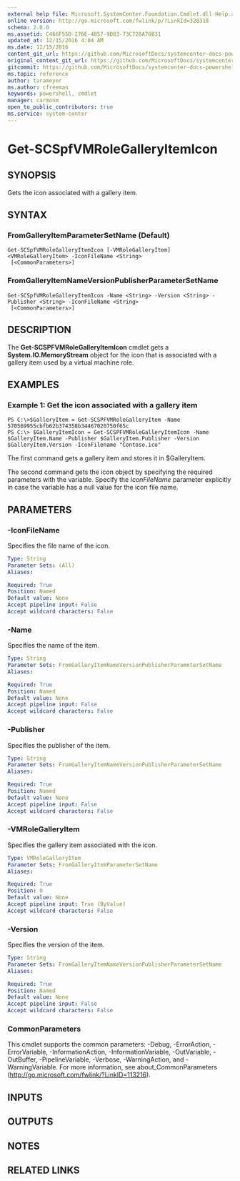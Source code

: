 ```yaml
---
external help file: Microsoft.SystemCenter.Foundation.Cmdlet.dll-Help.xml
online version: http://go.microsoft.com/fwlink/p/?LinkId=328318
schema: 2.0.0
ms.assetid: C466F55D-276E-4057-9D83-73C720A76B31
updated_at: 12/15/2016 4:04 AM
ms.date: 12/15/2016
content_git_url: https://github.com/MicrosoftDocs/systemcenter-docs-powershell/blob/master/systemcenter-cmdlets/SystemCenter2016/ServiceProviderFoundation/vlatest/Get-SCSPFVMRoleGalleryItemIcon.md
original_content_git_url: https://github.com/MicrosoftDocs/systemcenter-docs-powershell/blob/master/systemcenter-cmdlets/SystemCenter2016/ServiceProviderFoundation/vlatest/Get-SCSPFVMRoleGalleryItemIcon.md
gitcommit: https://github.com/MicrosoftDocs/systemcenter-docs-powershell/blob/7df4508c7b907a214e6a8eca76037b06065ef078/systemcenter-cmdlets/SystemCenter2016/ServiceProviderFoundation/vlatest/Get-SCSPFVMRoleGalleryItemIcon.md
ms.topic: reference
author: tarameyer
ms.author: cfreeman
keywords: powershell, cmdlet
manager: carmonm
open_to_public_contributors: true
ms.service: system-center
---
```


# Get-SCSpfVMRoleGalleryItemIcon

## SYNOPSIS
Gets the icon associated with a gallery item.

## SYNTAX

### FromGalleryItemParameterSetName (Default)
```
Get-SCSpfVMRoleGalleryItemIcon [-VMRoleGalleryItem] <VMRoleGalleryItem> -IconFileName <String>
 [<CommonParameters>]
```

### FromGalleryItemNameVersionPublisherParameterSetName
```
Get-SCSpfVMRoleGalleryItemIcon -Name <String> -Version <String> -Publisher <String> -IconFileName <String>
 [<CommonParameters>]
```

## DESCRIPTION
The **Get-SCSPFVMRoleGalleryItemIcon** cmdlet gets a **System.IO.MemoryStream** object for the icon that is associated with a gallery item used by a virtual machine role.

## EXAMPLES

### Example 1: Get the icon associated with a gallery item
```
PS C:\>$GalleryItem = Get-SCSPFVMRoleGalleryItem -Name 570569955cbfb62b374358b34467020750f65c
PS C:\> $GalleryItemIcon = Get-SCSPFVMRoleGalleryItemIcon -Name $GalleryItem.Name -Publisher $GalleryItem.Publisher -Version $GalleryItem.Version -IconFilename "Contoso.ico"
```

The first command gets a gallery item and stores it in $GalleryItem.

The second command gets the icon object by specifying the required parameters with the variable.
Specify the *IconFileName* parameter explicitly in case the variable has a null value for the icon file name.

## PARAMETERS

### -IconFileName
Specifies the file name of the icon.

```yaml
Type: String
Parameter Sets: (All)
Aliases: 

Required: True
Position: Named
Default value: None
Accept pipeline input: False
Accept wildcard characters: False
```

### -Name
Specifies the name of the item.

```yaml
Type: String
Parameter Sets: FromGalleryItemNameVersionPublisherParameterSetName
Aliases: 

Required: True
Position: Named
Default value: None
Accept pipeline input: False
Accept wildcard characters: False
```

### -Publisher
Specifies the publisher of the item.

```yaml
Type: String
Parameter Sets: FromGalleryItemNameVersionPublisherParameterSetName
Aliases: 

Required: True
Position: Named
Default value: None
Accept pipeline input: False
Accept wildcard characters: False
```

### -VMRoleGalleryItem
Specifies the gallery item associated with the icon.

```yaml
Type: VMRoleGalleryItem
Parameter Sets: FromGalleryItemParameterSetName
Aliases: 

Required: True
Position: 0
Default value: None
Accept pipeline input: True (ByValue)
Accept wildcard characters: False
```

### -Version
Specifies the version of the item.

```yaml
Type: String
Parameter Sets: FromGalleryItemNameVersionPublisherParameterSetName
Aliases: 

Required: True
Position: Named
Default value: None
Accept pipeline input: False
Accept wildcard characters: False
```

### CommonParameters
This cmdlet supports the common parameters: -Debug, -ErrorAction, -ErrorVariable, -InformationAction, -InformationVariable, -OutVariable, -OutBuffer, -PipelineVariable, -Verbose, -WarningAction, and -WarningVariable. For more information, see about_CommonParameters (http://go.microsoft.com/fwlink/?LinkID=113216).

## INPUTS

## OUTPUTS

## NOTES

## RELATED LINKS

